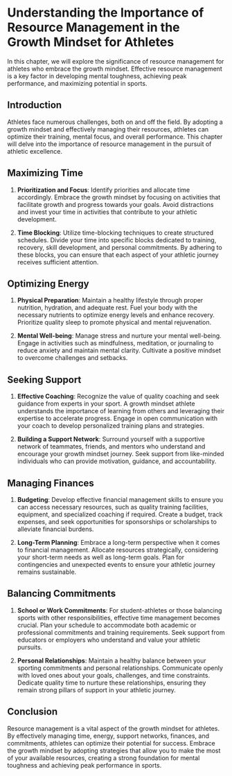Understanding the Importance of Resource Management in the Growth Mindset for Athletes
===============================================================================================

In this chapter, we will explore the significance of resource management for athletes who embrace the growth mindset. Effective resource management is a key factor in developing mental toughness, achieving peak performance, and maximizing potential in sports.

**Introduction**
----------------

Athletes face numerous challenges, both on and off the field. By adopting a growth mindset and effectively managing their resources, athletes can optimize their training, mental focus, and overall performance. This chapter will delve into the importance of resource management in the pursuit of athletic excellence.

**Maximizing Time**
-------------------

1. **Prioritization and Focus**: Identify priorities and allocate time accordingly. Embrace the growth mindset by focusing on activities that facilitate growth and progress towards your goals. Avoid distractions and invest your time in activities that contribute to your athletic development.

2. **Time Blocking**: Utilize time-blocking techniques to create structured schedules. Divide your time into specific blocks dedicated to training, recovery, skill development, and personal commitments. By adhering to these blocks, you can ensure that each aspect of your athletic journey receives sufficient attention.

**Optimizing Energy**
---------------------

1. **Physical Preparation**: Maintain a healthy lifestyle through proper nutrition, hydration, and adequate rest. Fuel your body with the necessary nutrients to optimize energy levels and enhance recovery. Prioritize quality sleep to promote physical and mental rejuvenation.

2. **Mental Well-being**: Manage stress and nurture your mental well-being. Engage in activities such as mindfulness, meditation, or journaling to reduce anxiety and maintain mental clarity. Cultivate a positive mindset to overcome challenges and setbacks.

**Seeking Support**
-------------------

1. **Effective Coaching**: Recognize the value of quality coaching and seek guidance from experts in your sport. A growth mindset athlete understands the importance of learning from others and leveraging their expertise to accelerate progress. Engage in open communication with your coach to develop personalized training plans and strategies.

2. **Building a Support Network**: Surround yourself with a supportive network of teammates, friends, and mentors who understand and encourage your growth mindset journey. Seek support from like-minded individuals who can provide motivation, guidance, and accountability.

**Managing Finances**
---------------------

1. **Budgeting**: Develop effective financial management skills to ensure you can access necessary resources, such as quality training facilities, equipment, and specialized coaching if required. Create a budget, track expenses, and seek opportunities for sponsorships or scholarships to alleviate financial burdens.

2. **Long-Term Planning**: Embrace a long-term perspective when it comes to financial management. Allocate resources strategically, considering your short-term needs as well as long-term goals. Plan for contingencies and unexpected events to ensure your athletic journey remains sustainable.

**Balancing Commitments**
-------------------------

1. **School or Work Commitments**: For student-athletes or those balancing sports with other responsibilities, effective time management becomes crucial. Plan your schedule to accommodate both academic or professional commitments and training requirements. Seek support from educators or employers who understand and value your athletic pursuits.

2. **Personal Relationships**: Maintain a healthy balance between your sporting commitments and personal relationships. Communicate openly with loved ones about your goals, challenges, and time constraints. Dedicate quality time to nurture these relationships, ensuring they remain strong pillars of support in your athletic journey.

**Conclusion**
--------------

Resource management is a vital aspect of the growth mindset for athletes. By effectively managing time, energy, support networks, finances, and commitments, athletes can optimize their potential for success. Embrace the growth mindset by adopting strategies that allow you to make the most of your available resources, creating a strong foundation for mental toughness and achieving peak performance in sports.
